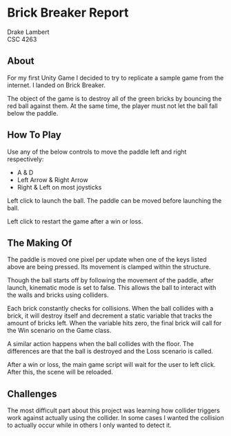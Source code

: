 # Brick Breaker Report

Drake Lambert  
CSC 4263

## About

For my first Unity Game I decided to try to replicate a sample game from the internet. I landed on Brick Breaker.

The object of the game is to destroy all of the green bricks by bouncing the red ball against them. At the same time, the player must not let the ball fall below the paddle.

## How To Play

Use any of the below controls to move the paddle left and right respectively:

- A & D
- Left Arrow & Right Arrow
- Right & Left on most joysticks

Left click to launch the ball. The paddle can be moved before launching the ball.

Left click to restart the game after a win or loss.

## The Making Of

The paddle is moved one pixel per update when one of the keys listed above are being pressed. Its movement is clamped within the structure.

Though the ball starts off by following the movement of the paddle, after launch, kinematic mode is set to false. This allows the ball to interact with the walls and bricks using colliders.

Each brick constantly checks for collisions. When the ball collides with a brick, it will destroy itself and decrement a static variable that tracks the amount of bricks left. When the variable hits zero, the final brick will call for the Win scenario on the Game class.

A similar action happens when the ball collides with the floor. The differences are that the ball is destroyed and the Loss scenario is called.

After a win or loss, the main game script will wait for the user to left click. After this, the scene will be reloaded.

## Challenges

The most difficult part about this project was learning how collider triggers work against actually using the collider. In some cases I wanted the collision to actually occur while in others I only wanted to detect it.